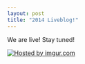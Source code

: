 ```yaml
---
layout: post
title: "2014 Liveblog!"
---
```


We are live! Stay tuned!

<a href="http://imgur.com/rl7RVeu"><img src="http://i.imgur.com/rl7RVeu.jpg" title="Hosted by imgur.com" /></a>
